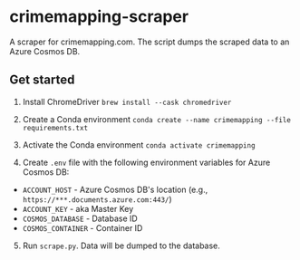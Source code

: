 # crimemapping-scraper

A scraper for crimemapping.com. The script dumps the scraped data to an Azure Cosmos DB.

## Get started

1. Install ChromeDriver `brew install --cask chromedriver`

2. Create a Conda environment `conda create --name crimemapping --file requirements.txt`

3. Activate the Conda environment `conda activate crimemapping`

4. Create `.env` file with the following environment variables for Azure Cosmos DB:

- `ACCOUNT_HOST` - Azure Cosmos DB's location (e.g., `https://***.documents.azure.com:443/`)
- `ACCOUNT_KEY` - aka Master Key
- `COSMOS_DATABASE` - Database ID
- `COSMOS_CONTAINER` - Container ID

5. Run `scrape.py`. Data will be dumped to the database.
